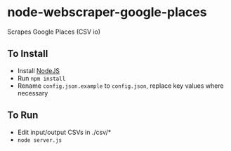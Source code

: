 # node-webscraper-google-places
Scrapes Google Places (CSV io)

## To Install
- Install [NodeJS](https://nodejs.org/en/)
- Run `npm install`
- Rename `config.json.example` to `config.json`, replace key values where necessary

## To Run
- Edit input/output CSVs in ./csv/*
- `node server.js`
